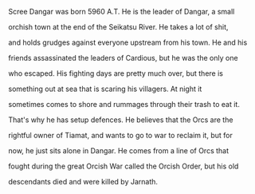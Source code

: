 Scree Dangar was born 5960 A.T. He is the leader of Dangar, a small

orchish town at the end of the Seikatsu River. He takes a lot of shit,

and holds grudges against everyone upstream from his town. He and his

friends assassinated the leaders of Cardious, but he was the only one

who escaped. His fighting days are pretty much over, but there is

something out at sea that is scaring his villagers. At night it

sometimes comes to shore and rummages through their trash to eat it.

That's why he has setup defences. He believes that the Orcs are the

rightful owner of Tiamat, and wants to go to war to reclaim it, but for

now, he just sits alone in Dangar. He comes from a line of Orcs that

fought during the great Orcish War called the Orcish Order, but his old

descendants died and were killed by Jarnath.

